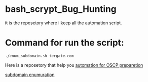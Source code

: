 # bash_scrypt_Bug_Hunting
it is the reposetory where i keep all the automation script.

# Command for run the script:
``
./enum_subdomain.sh tergate.com
``

Here is a reposetory that help you 
[automation for OSCP preparetion](https://github.com/rkhal101/nmapAutomator.git)

[subdomain enumuration](https://github.com/zahin24/bash_scrypt_Bug_Hunting/blob/main/subdomain_enum.sh)
